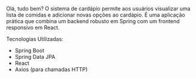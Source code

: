 Olá, tudo bem?
O sistema de cardápio permite aos usuários visualizar uma lista de comidas e adicionar novas opções ao cardápio. É uma aplicação prática que combina um backend robusto em Spring com um frontend responsivo em React.

Tecnologias Utilizadas:
- Spring Boot
- Spring Data JPA
- React
- Axios (para chamadas HTTP)
